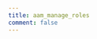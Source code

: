 ```yaml
---
title: aam_manage_roles
comment: false
---
```


<EmailSubscription memo="Get notified when we complete this content and about much other important news." />
